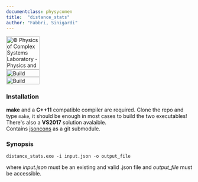 ```yaml
---
documentclass: physycomen
title:  "distance_stats"
author: "Fabbri, Sinigardi"
---
```


<a href="http://www.physycom.unibo.it"> 
<div class="image">
<img src="https://cdn.rawgit.com/physycom/templates/697b327d/logo_unibo.png" width="90" height="90" alt="© Physics of Complex Systems Laboratory - Physics and Astronomy Department - University of Bologna"> 
</div>
</a>
<a href="https://travis-ci.org/physycom/distance_stats"> 
<div class="image">
<img src="https://travis-ci.org/physycom/distance_stats.svg?branch=master" width="90" height="20" alt="Build Status"> 
</div>
</a>
<a href="https://ci.appveyor.com/project/cenit/distance-stats"> 
<div class="image">
<img src="https://ci.appveyor.com/api/projects/status/8u6ovumgy7pr4jyd?svg=true" width="90" height="20" alt="Build Status"> 
</div>
</a>


### Installation
**make** and a **C++11** compatible compiler are required. Clone the repo and type ``make``, it should be enough in most cases to build the two executables!   
There's also a **VS2017** solution avalaible.   
Contains [jsoncons](https://github.com/danielaparker/jsoncons) as a git submodule.   


### Synopsis
```
distance_stats.exe -i input.json -o output_file
```
where *input.json* must be an existing and valid .json file and *output_file* must be accessible.


